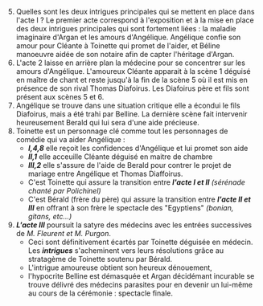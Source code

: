 5) Quelles sont les deux intrigues principales qui se mettent en place dans l'acte I ?
Le premier acte correspond à l'exposition et à la mise en place des deux intrigues principales qui sont fortement liées : la maladie imaginaire d'Argan et les amours d'Angélique. Angélique confie son amour pour Cléante à Toinette qui promet de l'aider, et Béline manoeuvre aidée de son notaire  afin de capter l'héritage d'Argan.
6) L'acte 2 laisse en arrière plan la médecine pour se concentrer sur les amours d'Angélique. L'amoureux Cléante apparait à la scène 1 déguisé en maître de chant et reste jusqu'à la fin de la scène 5 où il est mis en présence de son rival Thomas Diafoirus. Les Diafoirus père et fils sont présent aux scènes 5 et 6.
7) Angélique se trouve dans une situation critique elle a écondui le fils Diafoirus, mais a été trahi par Belline. La dernière scène fait intervenir heureusement Berald qui lui sera d'une aide précieuse.
8) Toinette est un personnage clé comme tout les personnages de comédie qui va aider Angélique :
	- ***I,4,8*** elle reçoit les confidences d'Angélique et lui promet son aide
	- ***II,1*** elle acceuille Cléante déguisé en maitre de chambre
	- ***III,2*** elle s'assure de l'aide de Berald pour contrer le projet de mariage entre Angélique et Thomas Diaffoirus.
	- C'est Toinette qui assure la transition entre ***l'acte I et II*** *(sérénade chanté par Polichinel)*
	- C'est Bérald (frère du père) qui assure la transition entre ***l'acte II et III*** en offrant à son frère le spectacle des "Egyptiens" *(bonian, gitans, etc...)*
9) ***L'acte III*** poursuit la satyre des médecins avec les entrées successives de *M. Fleurent et M. Purgon*. 
	- Ceci sont définitivement écartés par Toinette déguisée en médecin. 
Les ***intrigues*** s'acheminent vers leurs résolutions grâce au stratagème de Toinette soutenu par Bérald. 
	- L'intrigue amoureuse obtient son heureux dénouement, 
	- l'hypocrite Belline est démasquée et Argan décidémant incurable se trouve délivré des médecins parasites pour en devenir un lui-même au cours de la cérémonie : spectacle finale. 